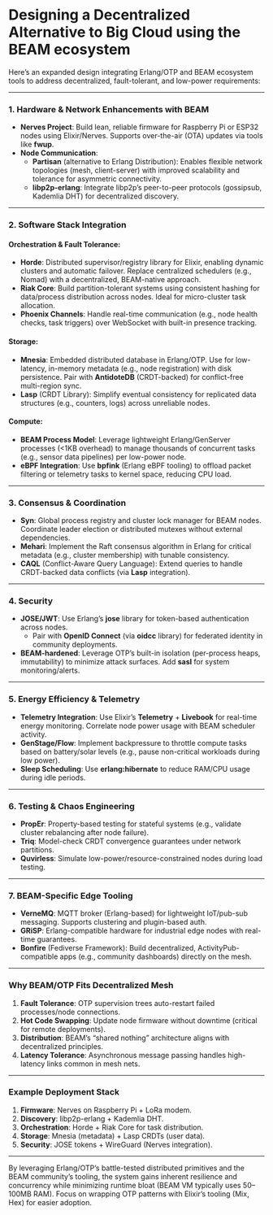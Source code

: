 # Designing a Decentralized Alternative to Big Cloud using the BEAM ecosystem

Here’s an expanded design integrating Erlang/OTP and BEAM ecosystem tools to address decentralized, fault-tolerant, and low-power requirements:

---

### **1. Hardware & Network Enhancements with BEAM**

- **Nerves Project**: Build lean, reliable firmware for Raspberry Pi or ESP32 nodes using Elixir/Nerves. Supports over-the-air (OTA) updates via tools like **fwup**.
- **Node Communication**:
  - **Partisan** (alternative to Erlang Distribution): Enables flexible network topologies (mesh, client-server) with improved scalability and tolerance for asymmetric connectivity.
  - **libp2p-erlang**: Integrate libp2p’s peer-to-peer protocols (gossipsub, Kademlia DHT) for decentralized discovery.

---

### **2. Software Stack Integration**

#### **Orchestration & Fault Tolerance**:

- **Horde**: Distributed supervisor/registry library for Elixir, enabling dynamic clusters and automatic failover. Replace centralized schedulers (e.g., Nomad) with a decentralized, BEAM-native approach.
- **Riak Core**: Build partition-tolerant systems using consistent hashing for data/process distribution across nodes. Ideal for micro-cluster task allocation.
- **Phoenix Channels**: Handle real-time communication (e.g., node health checks, task triggers) over WebSocket with built-in presence tracking.

#### **Storage**:

- **Mnesia**: Embedded distributed database in Erlang/OTP. Use for low-latency, in-memory metadata (e.g., node registration) with disk persistence. Pair with **AntidoteDB** (CRDT-backed) for conflict-free multi-region sync.
- **Lasp** (CRDT Library): Simplify eventual consistency for replicated data structures (e.g., counters, logs) across unreliable nodes.

#### **Compute**:

- **BEAM Process Model**: Leverage lightweight Erlang/GenServer processes (<1KB overhead) to manage thousands of concurrent tasks (e.g., sensor data pipelines) per low-power node.
- **eBPF Integration**: Use **bpfink** (Erlang eBPF tooling) to offload packet filtering or telemetry tasks to kernel space, reducing CPU load.

---

### **3. Consensus & Coordination**

- **Syn**: Global process registry and cluster lock manager for BEAM nodes. Coordinate leader election or distributed mutexes without external dependencies.
- **Mehari**: Implement the Raft consensus algorithm in Erlang for critical metadata (e.g., cluster membership) with tunable consistency.
- **CAQL** (Conflict-Aware Query Language): Extend queries to handle CRDT-backed data conflicts (via **Lasp** integration).

---

### **4. Security**

- **JOSE/JWT**: Use Erlang’s **jose** library for token-based authentication across nodes.
  - Pair with **OpenID Connect** (via **oidcc** library) for federated identity in community deployments.
- **BEAM-hardened**: Leverage OTP’s built-in isolation (per-process heaps, immutability) to minimize attack surfaces. Add **sasl** for system monitoring/alerts.

---

### **5. Energy Efficiency & Telemetry**

- **Telemetry Integration**: Use Elixir’s **Telemetry** + **Livebook** for real-time energy monitoring. Correlate node power usage with BEAM scheduler activity.
- **GenStage/Flow**: Implement backpressure to throttle compute tasks based on battery/solar levels (e.g., pause non-critical workloads during low power).
- **Sleep Scheduling**: Use **erlang:hibernate** to reduce RAM/CPU usage during idle periods.

---

### **6. Testing & Chaos Engineering**

- **PropEr**: Property-based testing for stateful systems (e.g., validate cluster rebalancing after node failure).
- **Triq**: Model-check CRDT convergence guarantees under network partitions.
- **Quvirless**: Simulate low-power/resource-constrained nodes during load testing.

---

### **7. BEAM-Specific Edge Tooling**

- **VerneMQ**: MQTT broker (Erlang-based) for lightweight IoT/pub-sub messaging. Supports clustering and plugin-based auth.
- **GRiSP**: Erlang-compatible hardware for industrial edge nodes with real-time guarantees.
- **Bonfire** (Fediverse Framework): Build decentralized, ActivityPub-compatible apps (e.g., community dashboards) directly on the mesh.

---

### **Why BEAM/OTP Fits Decentralized Mesh**

1. **Fault Tolerance**: OTP supervision trees auto-restart failed processes/node connections.
2. **Hot Code Swapping**: Update node firmware without downtime (critical for remote deployments).
3. **Distribution**: BEAM’s “shared nothing” architecture aligns with decentralized principles.
4. **Latency Tolerance**: Asynchronous message passing handles high-latency links common in mesh nets.

---

### **Example Deployment Stack**

1. **Firmware**: Nerves on Raspberry Pi + LoRa modem.
2. **Discovery**: libp2p-erlang + Kademlia DHT.
3. **Orchestration**: Horde + Riak Core for task distribution.
4. **Storage**: Mnesia (metadata) + Lasp CRDTs (user data).
5. **Security**: JOSE tokens + WireGuard (Nerves integration).

---

By leveraging Erlang/OTP’s battle-tested distributed primitives and the BEAM community’s tooling, the system gains inherent resilience and concurrency while minimizing runtime bloat (BEAM VM typically uses 50–100MB RAM). Focus on wrapping OTP patterns with Elixir’s tooling (Mix, Hex) for easier adoption.
